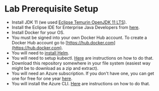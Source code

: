 # Lab Prerequisite Setup

* Install JDK 11 (we used [Eclipse Temurin OpenJDK 11 LTS](https://adoptium.net/?variant=openjdk11)).
* Install the Eclipse IDE for Enterprise Java Developers from [here](https://www.eclipse.org/downloads/packages/).
* Install Docker for your OS.
* You must be signed into your own Docker Hub account. To create a Docker Hub account go to [https://hub.docker.com](https://hub.docker.com).
* You will need to [install Helm](https://helm.sh/docs/intro/install/).
* You will need to setup kubectl. [Here](https://kubernetes.io/docs/tasks/tools/install-kubectl/) are instructions on how to do that.
* Download this repository somewhere in your file system (easiest way might be to download as a zip and extract).
* You will need an Azure subscription. If you don't have one, you can get one for free for one year [here](https://azure.microsoft.com/en-us/free).
* You will install the Azure CLI. [Here](https://docs.microsoft.com/en-us/cli/azure/install-azure-cli?view=azure-cli-latest) are instructions on how to do that.
